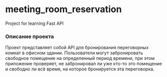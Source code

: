 # meeting_room_reservation
Project for learning Fast API

### Описание проекта
Проект представляет собой API для бронирования переговорных комнат в офисном здании.
Пользователи могут забронировать свободное помещение на определенный период времени,
при этом приложение проверяет, не забронировал ли уже кто-то это помещение и
свободно ли всё время, на которое бронируется эта переговорка.